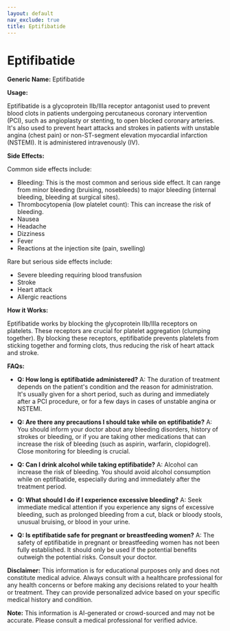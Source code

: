 ```yaml
---
layout: default
nav_exclude: true
title: Eptifibatide
---
```


# Eptifibatide

**Generic Name:** Eptifibatide

**Usage:**

Eptifibatide is a glycoprotein IIb/IIIa receptor antagonist used to prevent blood clots in patients undergoing percutaneous coronary intervention (PCI), such as angioplasty or stenting, to open blocked coronary arteries. It's also used to prevent heart attacks and strokes in patients with unstable angina (chest pain) or non-ST-segment elevation myocardial infarction (NSTEMI).  It is administered intravenously (IV).

**Side Effects:**

Common side effects include:

* Bleeding: This is the most common and serious side effect.  It can range from minor bleeding (bruising, nosebleeds) to major bleeding (internal bleeding, bleeding at surgical sites).
* Thrombocytopenia (low platelet count):  This can increase the risk of bleeding.
* Nausea
* Headache
* Dizziness
* Fever
* Reactions at the injection site (pain, swelling)

Rare but serious side effects include:

* Severe bleeding requiring blood transfusion
* Stroke
* Heart attack
* Allergic reactions


**How it Works:**

Eptifibatide works by blocking the glycoprotein IIb/IIIa receptors on platelets.  These receptors are crucial for platelet aggregation (clumping together). By blocking these receptors, eptifibatide prevents platelets from sticking together and forming clots, thus reducing the risk of heart attack and stroke.


**FAQs:**

* **Q: How long is eptifibatide administered?**  A: The duration of treatment depends on the patient's condition and the reason for administration.  It's usually given for a short period, such as during and immediately after a PCI procedure, or for a few days in cases of unstable angina or NSTEMI.

* **Q: Are there any precautions I should take while on eptifibatide?** A: You should inform your doctor about any bleeding disorders, history of strokes or bleeding, or if you are taking other medications that can increase the risk of bleeding (such as aspirin, warfarin, clopidogrel).  Close monitoring for bleeding is crucial.

* **Q: Can I drink alcohol while taking eptifibatide?** A:  Alcohol can increase the risk of bleeding.  You should avoid alcohol consumption while on eptifibatide, especially during and immediately after the treatment period.

* **Q: What should I do if I experience excessive bleeding?** A:  Seek immediate medical attention if you experience any signs of excessive bleeding, such as prolonged bleeding from a cut, black or bloody stools, unusual bruising, or blood in your urine.

* **Q: Is eptifibatide safe for pregnant or breastfeeding women?** A: The safety of eptifibatide in pregnant or breastfeeding women has not been fully established.  It should only be used if the potential benefits outweigh the potential risks.  Consult your doctor.


**Disclaimer:** This information is for educational purposes only and does not constitute medical advice.  Always consult with a healthcare professional for any health concerns or before making any decisions related to your health or treatment.  They can provide personalized advice based on your specific medical history and condition.


**Note:** This information is AI-generated or crowd-sourced and may not be accurate. Please consult a medical professional for verified advice.